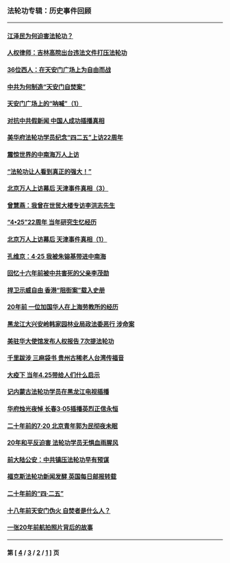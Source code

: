 ### 法轮功专辑：历史事件回顾
---
#### [江泽民为何迫害法轮功？](../../pages/nf5793/n13876324.md?06020430) 
#### [人权律师：吉林高院出台违法文件打压法轮功](../../pages/nf5793/n13825665.md?06020430) 
#### [36位西人：在天安门广场上为自由而战](../../pages/nf5793/n13390029.md?06020430) 
#### [中共为何制造“天安门自焚案”](../../pages/nf5793/n13183270.md?06020430) 
#### [天安门广场上的“呐喊”（1）](../../pages/nf5793/n13105277.md?06020430) 
#### [对抗中共假新闻 中国人成功插播真相](../../pages/nf5793/n12910618.md?06020430) 
#### [美华府法轮功学员纪念“四二五”上访22周年](../../pages/nf5793/n12904445.md?06020430) 
#### [震惊世界的中南海万人上访](../../pages/nf5793/n12903976.md?06020430) 
#### [“法轮功让人看到真正的强大！”](../../pages/nf5793/n12903195.md?06020430) 
#### [北京万人上访幕后 天津事件真相（3）](../../pages/nf5793/n12902807.md?06020430) 
#### [曾慧燕：我曾在世贸大楼专访李洪志先生](../../pages/nf5793/n12898729.md?06020430) 
#### [“4•25”22周年 当年研究生忆经历](../../pages/nf5793/n12894152.md?06020430) 
#### [北京万人上访幕后 天津事件真相（1）](../../pages/nf5793/n12885174.md?06020430) 
#### [孔维京：4·25 我被朱镕基带进中南海](../../pages/nf5793/n12864987.md?06020430) 
#### [回忆十六年前被中共害死的父亲李茂勋](../../pages/nf5793/n12880270.md?06020430) 
#### [捍卫示威自由 香港“阻街案”载入史册](../../pages/nf5793/n12811245.md?06020430) 
#### [20年前 一位加国华人在上海劳教所的经历](../../pages/nf5793/n12707932.md?06020430) 
#### [黑龙江大兴安岭韩家园林业局政法委恶行 涉命案](../../pages/nf5793/n12622815.md?06020430) 
#### [美驻华大使馆发布人权报告 7次提法轮功](../../pages/nf5793/n12520541.md?06020430) 
#### [千里跋涉 三麻袋书 贵州古稀老人台湾传福音](../../pages/nf5793/n12198750.md?06020430) 
#### [大疫下 当年4.25带给人们什么启示](../../pages/nf5793/n12058565.md?06020430) 
#### [记内蒙古法轮功学员在黑龙江电视插播](../../pages/nf5793/n11699194.md?06020430) 
#### [华府烛光夜悼 长春3·05插播英烈正信永恒](../../pages/nf5793/n11397432.md?06020430) 
#### [二十年前的7·20 北京青年郭为民彻夜未眠](../../pages/nf5793/n11354195.md?06020430) 
#### [20年和平反迫害 法轮功学员无惧血雨腥风](../../pages/nf5793/n11348279.md?06020430) 
#### [前大陆公安：中共镇压法轮功早有预谋](../../pages/nf5793/n11352168.md?06020430) 
#### [福克斯法轮功新闻发酵  英国每日邮报转载](../../pages/nf5793/n11285952.md?06020430) 
#### [二十年前的“四·二五”](../../pages/nf5793/n11207639.md?06020430) 
#### [十八年前天安门伪火 自焚者是什么人？](../../pages/nf5793/n10996556.md?06020430) 
#### [一张20年前航拍照片背后的故事](../../pages/nf5793/n10693797.md?06020430) 

---
#### 第 [ [4](./4.md?06020430) / [3](./3.md?06020430) / [2](./2.md?06020430) / [1](./1.md?06020430) ] 页
